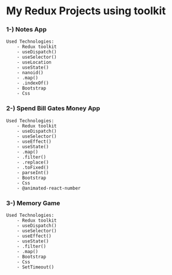 # My Redux Projects using toolkit

### 1-) Notes App

    Used Technologies:
        - Redux toolkit
        - useDispatch()
        - useSelector()
        - useLocation
        - useState()
        - nanoid()
        - .map()
        - .indexOf()
        - Bootstrap
        - Css

### 2-) Spend Bill Gates Money App

    Used Technologies:
        - Redux toolkit
        - useDispatch()
        - useSelector()
        - useEffect()
        - useState()
        - .map()
        - .filter()
        - .replace()
        - .toFixed()
        - parseInt()
        - Bootstrap
        - Css
        - @animated-react-number

### 3-) Memory Game

    Used Technologies:
        - Redux toolkit
        - useDispatch()
        - useSelector()
        - useEffect()
        - useState()
        - .filter()
        - .map()
        - Bootstrap
        - Css
        - SetTimeout()
